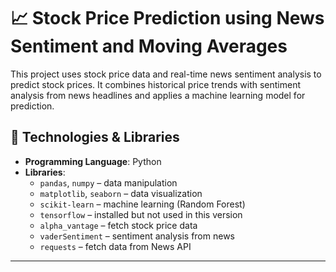 # 📈  Stock Price Prediction using News Sentiment and Moving Averages

This project uses stock price data and real-time news sentiment analysis to predict stock prices. It combines historical price trends with sentiment analysis from news headlines and applies a machine learning model for prediction.


## 🧠 Technologies & Libraries

- **Programming Language**: Python  
- **Libraries**:
  - `pandas`, `numpy` – data manipulation
  - `matplotlib`, `seaborn` – data visualization
  - `scikit-learn` – machine learning (Random Forest)
  - `tensorflow` – installed but not used in this version
  - `alpha_vantage` – fetch stock price data
  - `vaderSentiment` – sentiment analysis from news
  - `requests` – fetch data from News API
---

